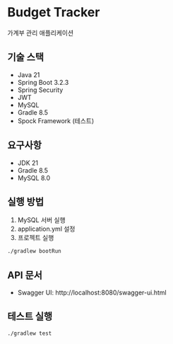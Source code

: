 # Budget Tracker

가계부 관리 애플리케이션

## 기술 스택

- Java 21
- Spring Boot 3.2.3
- Spring Security
- JWT
- MySQL
- Gradle 8.5
- Spock Framework (테스트)

## 요구사항

- JDK 21
- Gradle 8.5
- MySQL 8.0

## 실행 방법

1. MySQL 서버 실행
2. application.yml 설정
3. 프로젝트 실행
```bash
./gradlew bootRun
```

## API 문서

- Swagger UI: http://localhost:8080/swagger-ui.html

## 테스트 실행

```bash
./gradlew test
```
